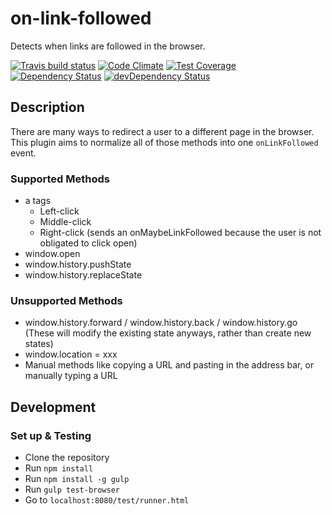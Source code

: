 # on-link-followed

Detects when links are followed in the browser.

[![Travis build status](http://img.shields.io/travis/emmerich/on-link-followed.svg?style=flat)](https://travis-ci.org/emmerich/on-link-followed)
[![Code Climate](https://codeclimate.com/github/emmerich/on-link-followed/badges/gpa.svg)](https://codeclimate.com/github/emmerich/on-link-followed)
[![Test Coverage](https://codeclimate.com/github/emmerich/on-link-followed/badges/coverage.svg)](https://codeclimate.com/github/emmerich/on-link-followed)
[![Dependency Status](https://david-dm.org/emmerich/on-link-followed.svg)](https://david-dm.org/emmerich/on-link-followed)
[![devDependency Status](https://david-dm.org/emmerich/on-link-followed/dev-status.svg)](https://david-dm.org/emmerich/on-link-followed#info=devDependencies)

## Description
There are many ways to redirect a user to a different page in the browser. This
plugin aims to normalize all of those methods into one `onLinkFollowed` event.

### Supported Methods
* a tags
  * Left-click
  * Middle-click
  * Right-click (sends an onMaybeLinkFollowed because the user is not obligated to click open)
* window.open
* window.history.pushState
* window.history.replaceState


### Unsupported Methods
* window.history.forward / window.history.back / window.history.go (These will modify the existing state anyways, rather than create new states)
* window.location = xxx
* Manual methods like copying a URL and pasting in the address bar, or manually typing a URL

## Development
### Set up & Testing
* Clone the repository
* Run `npm install`
* Run `npm install -g gulp`
* Run `gulp test-browser`
* Go to `localhost:8080/test/runner.html`

